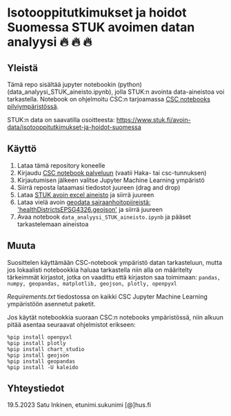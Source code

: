 # Isotooppitutkimukset ja hoidot Suomessa STUK avoimen datan analyysi :fire: :fire: :fire: 

## Yleistä
Tämä repo sisältää jupyter notebookin (python) (data_analyysi_STUK_aineisto.ipynb), jolla STUK:n avointa data-aineistoa voi tarkastella.
Notebook on ohjelmoitu CSC:n tarjoamassa [CSC notebooks pilviympäristössä](https://notebooks.rahtiapp.fi/welcome).

STUK:n data on saavatilla osoitteesta:
https://www.stuk.fi/avoin-data/isotooppitutkimukset-ja-hoidot-suomessa

## Käyttö
1. Lataa tämä repository koneelle
2. Kirjaudu [CSC notebook palveluun](https://notebooks.rahtiapp.fi/welcome) (vaatii Haka- tai csc-tunnuksen)
3. Kirjautumisen jälkeen valitse Jupyter Machine Learning ympäristö
4. Siirrä reposta lataamasi tiedostot juureen (drag and drop)
6. Lataa [STUK avoin excel aineisto](https://stuk.fi/avoin-data) ja siirrä juureen
7. Lataa vielä avoin [geodata sairaanhoitopiireistä:  'healthDistrictsEPSG4326.geojson'](https://github.com/VuokkoH/koronavirus-avoindata) ja siirrä juureen
8. Avaa notebook `data_analyysi_STUK_aineisto.ipynb` ja pääset tarkastelemaan aineistoa

## Muuta 
Suosittelen käyttämään CSC-notebook ympäristö datan tarkasteluun, mutta jos lokaalisti notebookkia haluaa tarkastella  niin alla on määritelty tärkeimmät kirjastot, jotka on vaadittu että kirjaston saa toimimaan: 
`pandas, numpy, geopandas, matplotlib, geojson, plotly, openpyxl`

_Requirements.txt_ tiedostossa on kaikki CSC Jupyter Machine Learning ympäristöön asennetut paketit.

Jos käytät notebookkia suoraan CSC:n notebooks ympäristössä, niin alkuun pitää asentaa seuraavat ohjelmistot erikseen:
```
%pip install openpyxl
%pip install plotly
%pip install chart_studio
%pip install geojson
%pip install geopandas
%pip install -U kaleido
```

## Yhteystiedot
19.5.2023 Satu Inkinen, etunimi.sukunimi [@]hus.fi
